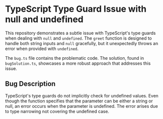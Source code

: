 # TypeScript Type Guard Issue with null and undefined

This repository demonstrates a subtle issue with TypeScript's type guards when dealing with `null` and `undefined`.  The `greet` function is designed to handle both string inputs and `null` gracefully, but it unexpectedly throws an error when provided with `undefined`.

The `bug.ts` file contains the problematic code. The solution, found in `bugSolution.ts`, showcases a more robust approach that addresses this issue.

## Bug Description
TypeScript's type guards do not implicitly check for undefined values. Even though the function specifies that the parameter can be either a string or null, an error occurs when the parameter is undefined. The error arises due to type narrowing not covering the undefined case.